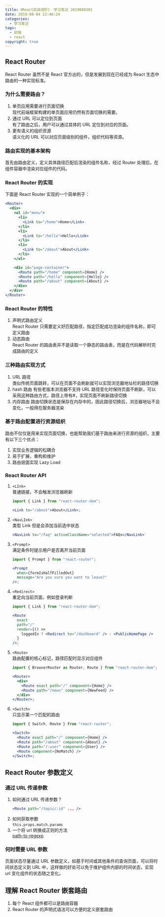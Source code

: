 ```yaml
---
title: 《React实战进阶》 学习笔记 2019080301
date: 2019-08-04 22:46:24
categories:
  - 学习笔记
tags:
  - 前端
  - react
copyright: true
---
```


## React Router

React Router 虽然不是 React 官方出的，但是发展到现在已经成为 React 生态中路由的一种实现标准。

### 为什么需要路由？

1. 单页应用需要进行页面切换  
   现代前端框架构建的单页面应用仍然有页面切换的需要。
2. 通过 URL 可以定位到页面  
   有了路由之后，用户可以通过具体的 URL 定位到对应的页面。
3. 更有语义的组织资源  
   语义化的 URL 可以对应页面级别的组件，组织代码等资源。<!--more-->

### 路由实现的基本架构

首先由路由定义，定义具体路径匹配后渲染的组件名称，经过 Router 处理后，在组件容器中渲染对应组件的代码。

### React Router 的实现

下面是 React Router 实现的一个简单例子：

```jsx
<Router>
  <div>
    <ul id="menu">
      <li>
        <Link to="/home">Home</Link>
      </li>
      <li>
        <Link to="/hello">Hello</Link>
      </li>
      <li>
        <Link to="/about">About</Link>
      </li>
    </ul>

    <div id="page-container">
      <Route path="/home" component={Home} />
      <Route path="/hello" component={Hello} />
      <Route path="/about" component={About} />
    </div>
  </div>
</Router>
```

### React Router 的特性

1. 声明式路由定义  
   React Router 只需要定义好匹配路径，指定匹配成功渲染的组件名称，即可定义路由
2. 动态路由  
   React Router 的路由表并不是读取一个静态的路由表，而是在代码解析时完成路由的定义

### 三种路由实现方式

1. URL 路径  
   类似传统页面跳转，可以在页面不会刷新就可以实现浏览器地址栏的路径切换
2. hash 路由
   有些老版本浏览器不支持 URL 路径变化时保持页面不刷新，可以采用这种路由方式，路径上带有#，实现页面不刷新路径切换
3. 内存路由
   路由切换状态是保存在内存中的，因此路径切换后，浏览器地址不会变化，一般用在服务器渲染

### 基于路由配置进行资源组织

路由不仅仅是用来实现页面切换，也能帮助我们基于路由来进行资源的组织，主要有以下三个优点：

1. 实现业务逻辑的松耦合
2. 易于扩展，重构和维护
3. 路由层面实现 Lazy Load

### React Router API

1.  `<LInk>`  
    普通链接，不会触发浏览器刷新

    ```jsx
    import { Link } from "react-router-dom";

    <Link to="/about">About</Link>;
    ```

2.  `<NavLInk>`  
    类型 Link 但是会添加当前选中状态
    ```jsx
    <NavLink to="/faq" activeClassName="selected">FAQs</NavLink>`
    ```
3.  `<Prompt>`  
    满足条件时提示用户是否离开当前页面

    ```jsx
    import { Prompt } from "react-router";

    <Prompt
      when={formIsHalfFilledOut}
      message="Are you sure you want to leave?"
    />;
    ```

4.  `<Redirect>`  
    重定向当前页面，例如登录判断

    ```jsx
    import { Link } from "react-router-dom";

    <Route
      exact
      path="/"
      render={() =>
        loggedIn ? <Redirect to="/dashboard" /> : <PublicHomePage />
      }
    />;
    ```

5.  `<Route>`  
    路由配置的核心标记，路径匹配时显示对应组件

    ```jsx
    import { BrowserRouter as Router, Route } from "react-router-dom";

    <Router>
      <div>
        <Route exact path="/" component={Home} />
        <Route path="/news" component={NewFeed} />
      </div>
    </Router>;
    ```

6.  `<Switch>`  
    只显示第一个匹配的路由

    ```jsx
    import { Switch, Route } from "react-router";

    <Switch>
      <Route exact path="/" component={Home} />
      <Route path="/about" component={About} />
      <Route path="/:user" component={User} />
      <Route component={NoMatch} />
    </Switch>;
    ```

## React Router 参数定义

### 通过 URL 传递参数

1. 如何通过 URL 传递参数？
   ```jsx
   <Route path="/topic/:id" ... />
   ```
2. 如何获取参数  
   `this.props.match.params`
3. 一个将 url 转换成正则的方法  
   [path-to-regexp](https://github.com/pillarjs/path-to-regexp)

### 何时需要 URL 参数

页面状态尽量通过 URL 参数定义，如基于时间或其他条件的查询页面，可以将时间状态定义到 URL 中，这样做的好处可以免于维护组件内部的时间状态，实现 url 变化组件的状态随之变化。

## 理解 React Router 嵌套路由

1. 每个 React 组件都可以是路由容器
2. React Router 的声明式语法可以方便的定义嵌套路由
